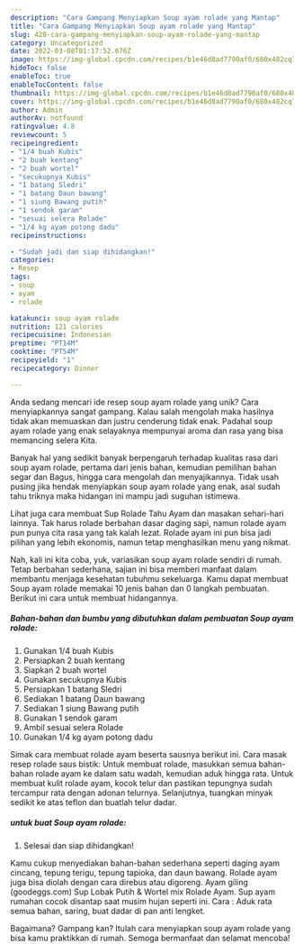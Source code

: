 ```yaml
---
description: "Cara Gampang Menyiapkan Soup ayam rolade yang Mantap"
title: "Cara Gampang Menyiapkan Soup ayam rolade yang Mantap"
slug: 428-cara-gampang-menyiapkan-soup-ayam-rolade-yang-mantap
category: Uncategorized
date: 2022-03-08T01:17:52.676Z
image: https://img-global.cpcdn.com/recipes/b1e46d8ad7790af0/680x482cq70/soup-ayam-rolade-foto-resep-utama.jpg
hideToc: false
enableToc: true
enableTocContent: false
thumbnail: https://img-global.cpcdn.com/recipes/b1e46d8ad7790af0/680x482cq70/soup-ayam-rolade-foto-resep-utama.jpg
cover: https://img-global.cpcdn.com/recipes/b1e46d8ad7790af0/680x482cq70/soup-ayam-rolade-foto-resep-utama.jpg
author: Admin
authorAv: notfound
ratingvalue: 4.8
reviewcount: 5
recipeingredient:
- "1/4 buah Kubis"
- "2 buah kentang"
- "2 buah wortel"
- "secukupnya Kubis"
- "1 batang Sledri"
- "1 batang Daun bawang"
- "1 siung Bawang putih"
- "1 sendok garam"
- "sesuai selera Rolade"
- "1/4 kg ayam potong dadu"
recipeinstructions:

- "Sudah jadi dan siap dihidangkan!"
categories:
- Resep
tags:
- soup
- ayam
- rolade

katakunci: soup ayam rolade 
nutrition: 121 calories
recipecuisine: Indonesian
preptime: "PT14M"
cooktime: "PT54M"
recipeyield: "1"
recipecategory: Dinner

---
```





Anda sedang mencari ide resep soup ayam rolade yang unik? Cara menyiapkannya sangat gampang. Kalau salah mengolah maka hasilnya tidak akan memuaskan dan justru cenderung tidak enak. Padahal soup ayam rolade yang enak selayaknya mempunyai aroma dan rasa yang bisa memancing selera Kita.





Banyak hal yang sedikit banyak berpengaruh terhadap kualitas rasa dari soup ayam rolade, pertama dari jenis bahan, kemudian pemilihan bahan segar dan Bagus, hingga cara mengolah dan menyajikannya. Tidak usah pusing jika hendak menyiapkan soup ayam rolade yang enak,      asal sudah tahu triknya maka hidangan ini mampu jadi suguhan istimewa.














Lihat juga cara membuat Sup Rolade Tahu Ayam dan masakan sehari-hari lainnya. Tak harus rolade berbahan dasar daging sapi, namun rolade ayam pun punya cita rasa yang tak kalah lezat. Rolade ayam ini pun bisa jadi pilihan yang lebih ekonomis, namun tetap menghasilkan menu yang nikmat.






Nah, kali ini kita coba, yuk, variasikan soup ayam rolade sendiri di rumah. Tetap berbahan sederhana, sajian ini bisa memberi manfaat dalam membantu menjaga kesehatan tubuhmu sekeluarga. Kamu dapat membuat Soup ayam rolade memakai 10 jenis bahan dan 0 langkah pembuatan. Berikut ini cara untuk membuat hidangannya.

<!--inarticleads1-->

##### Bahan-bahan dan bumbu yang dibutuhkan dalam pembuatan Soup ayam rolade:

1. Gunakan 1/4 buah Kubis
1. Persiapkan 2 buah kentang
1. Siapkan 2 buah wortel
1. Gunakan secukupnya Kubis
1. Persiapkan 1 batang Sledri
1. Sediakan 1 batang Daun bawang
1. Sediakan 1 siung Bawang putih
1. Gunakan 1 sendok garam
1. Ambil sesuai selera Rolade
1. Gunakan 1/4 kg ayam potong dadu


Simak cara membuat rolade ayam beserta sausnya berikut ini. Cara masak resep rolade saus bistik: Untuk membuat rolade, masukkan semua bahan-bahan rolade ayam ke dalam satu wadah, kemudian aduk hingga rata. Untuk membuat kulit rolade ayam, kocok telur dan pastikan tepungnya sudah tercampur rata dengan adonan telurnya. Selanjutnya, tuangkan minyak sedikit ke atas teflon dan buatlah telur dadar. 

<!--inarticleads2-->

#####  untuk buat Soup ayam rolade:


1. Selesai dan siap dihidangkan!

Kamu cukup menyediakan bahan-bahan sederhana seperti daging ayam cincang, tepung terigu, tepung tapioka, dan daun bawang. Rolade ayam juga bisa diolah dengan cara direbus atau digoreng. Ayam giling (goodeggs.com) Sup Lobak Putih &amp; Wortel mix Rolade Ayam. Sup ayam rumahan cocok disantap saat musim hujan seperti ini. Cara : Aduk rata semua bahan, saring, buat dadar di pan anti lengket. 

Bagaimana? Gampang kan? Itulah cara menyiapkan soup ayam rolade yang bisa kamu praktikkan di rumah. Semoga bermanfaat dan selamat mencoba!
